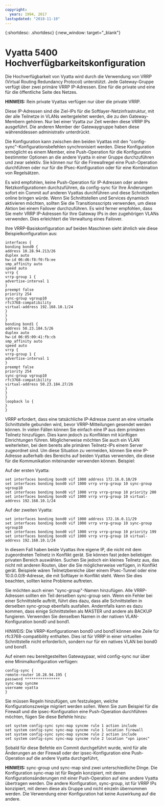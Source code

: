 ```yaml
---
copyright:
  years: 1994, 2017
lastupdated: "2018-11-10"
---
```


{:shortdesc: .shortdesc}
{:new_window: target="_blank"}

# Vyatta 5400 Hochverfügbarkeitskonfiguration

Die Hochverfügbarkeit von Vyatta wird durch die Verwendung von VRRP (Virtual Routing Redundancy Protocol) unterstützt. Jede Gateway-Gruppe verfügt über zwei primäre VRRP IP-Adressen. Eine für die private und eine für die öffentliche Seite des Netzes. 

**HINWEIS:** Rein private Vyattas verfügen nur über die private VRRP. 

Diese IP-Adressen sind die Ziel-IPs für die Softlayer-Netzinfrastruktur, mit der alle Teilnetze in VLANs weitergeleitet werden, die zu den Gateway-Membern gehören. Nur bei einer Vyatta zur Zeit werden diese VRRP IPs ausgeführt. Die anderen Member der Gatewaygruppe haben diese währenddessen administrativ unterdrückt.

Die Konfiguration kann zwischen den beiden Vyattas mit den "config-sync"-Konfigurationsbefehlen synchronisiert werden. Diese Konfiguration ermöglicht es einem Member, eine Push-Operation für die Konfiguration bestimmter Optionen an die andere Vyatta in einer Gruppe durchzuführen und zwar selektiv. Sie können nur für die Firewallregel eine Push-Operation durchführen oder nur für die IPsec-Konfiguration oder für eine Kombination von Regelsätzen. 

Es wird empfohlen, keine Push-Operation für IP-Adressen oder andere Netzkonfigurationen durchzuführen, da config-sync für Ihre Änderungen sofort ein Commit auf anderen Vyattas durchführen und diese Schnittstellen online bringen würde. Wenn Sie Schnittstellen und Services dynamisch aktivieren möchten, sollten Sie die Transitionsscripts verwenden, um diese Aktion bei einem Failover durchzuführen. Es wird ferner empfohlen, dass Sie mehr VRRP IP-Adressen für Ihre Gateway IPs in den zugehörigen VLANs verwenden. Dies erleichtert die Verwaltung eines Failover.

Ihre VRRP-Basiskonfiguration auf beiden Maschinen sieht ähnlich wie diese Beispielkonfiguration aus:

    interfaces {
    bonding bond0 {
    address 10.28.94.213/26
    duplex auto
    hw-id 06:d6:f8:f0:fb:ee
    smp_affinity auto
    speed auto
    vrrp {
    vrrp-group 1 {
    advertise-interval 1
    }
    preempt false
    priority 254
    sync-group vgroup10
    rfc3768-compatibility
    virtual-address 192.168.10.1/24
    }
    }
    }
    bonding bond1 {
    address 50.23.184.5/26
    duplex auto
    hw-id 06:05:09:41:fb:cb
    smp_affinity auto
    speed auto
    vrrp {
    vrrp-group 1 {
    advertise-interval 1
    }
    preempt false
    priority 254
    sync-group vgroup10
    rfc3768-compatibility
    virtual-address 50.23.184.27/26
    }
    }
    }
    loopback lo {
    }
    }

VRRP erfordert, dass eine tatsächliche IP-Adresse zuerst an eine virtuelle Schnittstelle gebunden wird, bevor VRRP-Mitteilungen gesendet werden können. In vielen Fällen können Sie einfach eine IP aus dem primären Teilnetz hinzufügen. Dies kann jedoch zu Konflikten mit künftigen Einrichtungen führen. Möglicherweise möchten Sie auch ein VLAN weiterleiten, bei dem bereits alle primären Teilnetz-IPs einem Server zugeordnet sind. Um diese Situation zu vermeiden, können Sie eine IP-Adresse außerhalb des Bereichs auf beiden Vyattas verwenden, die diese für die Kommunikation miteinander verwenden können. Beispiel:

Auf der ersten Vyatta:

    set interfaces bonding bond0 vif 1000 address 172.16.0.10/29
    set interfaces bonding bond0 vif 1000 vrrp vrrp-group 10 sync-group vgroup10
    set interfaces bonding bond0 vif 1000 vrrp vrrp-group 10 priority 200
    set interfaces bonding bond0 vif 1000 vrrp vrrp-group 10 virtual-address 192.168.10.1/24

Auf der zweiten Vyatta:

    set interfaces bonding bond0 vif 1000 address 172.16.0.11/29
    set interfaces bonding bond0 vif 1000 vrrp vrrp-group 10 sync-group vgroup10
    set interfaces bonding bond0 vif 1000 vrrp vrrp-group 10 priority 199
    set interfaces bonding bond0 vif 1000 vrrp vrrp-group 10 virtual-address 192.168.10.1/24

In diesem Fall haben beide Vyattas ihre eigene IP, die nicht mit dem zugeordneten Teilnetz in Konflikt gerät. Sie können fast jeden beliebigen privaten Bereich auswählen. Suchen Sie jedoch ein kleines Teilnetz aus, das nicht mit anderen Routen, über die Sie möglicherweise verfügen, in Konflikt gerät. Beispiele wären Teilnetzbereiche über einem IPsec-Tunnel oder eine 10.0.0.0/8-Adresse, die mit Softlayer in Konflikt steht. Wenn Sie dies beachten, sollten keine Probleme auftreten.

Sie möchten auch einen "sync-group"-Namen hinzufügen. Alle VRRP-Adressen sollten ein Teil derselben sync-group sein. Wenn ein Fehler bei einer Schnittstelle auftritt, führt dies dazu, dass alle Schnittstellen in derselben sync-group ebenfalls ausfallen. Andernfalls kann es dazu kommen, dass einige Schnittstellen als MASTER und andere als BACKUP fungieren. Verwenden Sie denselben Namen in der nativen VLAN-Konfiguration bond0 und bond1.

HINWEIS: Die VRRP-Konfigurationen bond0 und bond1 können eine Zeile für rfc3768-compatibility enthalten. Dies ist für VRRP in einer virtuellen Schnittstelle nicht erforderlich, sondern nur für ein natives VLAN bei bond0 und bond1.

Auf einem neu bereitgestellten Gatewaypaar, wird config-sync nur über eine Minimalkonfiguration verfügen:


    config-sync {
    remote-router 10.28.94.195 {
    password ****************
    sync-map syncme
    username vyatta
    }

Sie müssen Regeln hinzufügen, um festzulegen, welche Konfigurationszweige migriert werden sollen. Wenn Sie zum Beispiel für die Firewall und die ipsec-Konfiguration eine Push-Operation durchführen möchten, fügen Sie diese Befehle hinzu:


    set system config-sync sync-map syncme rule 1 action include
    set system config-sync sync-map syncme rule 1 location firewall
    set system config-sync sync-map syncme rule 2 action include
    set system config-sync sync-map syncme rule 2 location "vpn ipsec"

Sobald für diese Befehle ein Commit durchgeführt wurde, wird für alle Änderungen an der Firewall oder der ipsec-Konfiguration eine Push-Operation auf die andere Vyatta durchgeführt,

**HINWEIS:** sync-group und sync-map sind zwei unterschiedliche Dinge. Die Konfiguration sync-map ist für Regeln konzipiert, mit denen Konfigurationsänderungen mit einer Push-Operation auf eine andere Vyatta übertragen werden. Die andere Konfiguration, sync-group, ist für VRRP IPs konzipiert, mit denen diese als Gruppe und nicht einzeln übernommen werden. Die Verwendung einer Konfiguration hat keine Auswirkung auf die andere.
